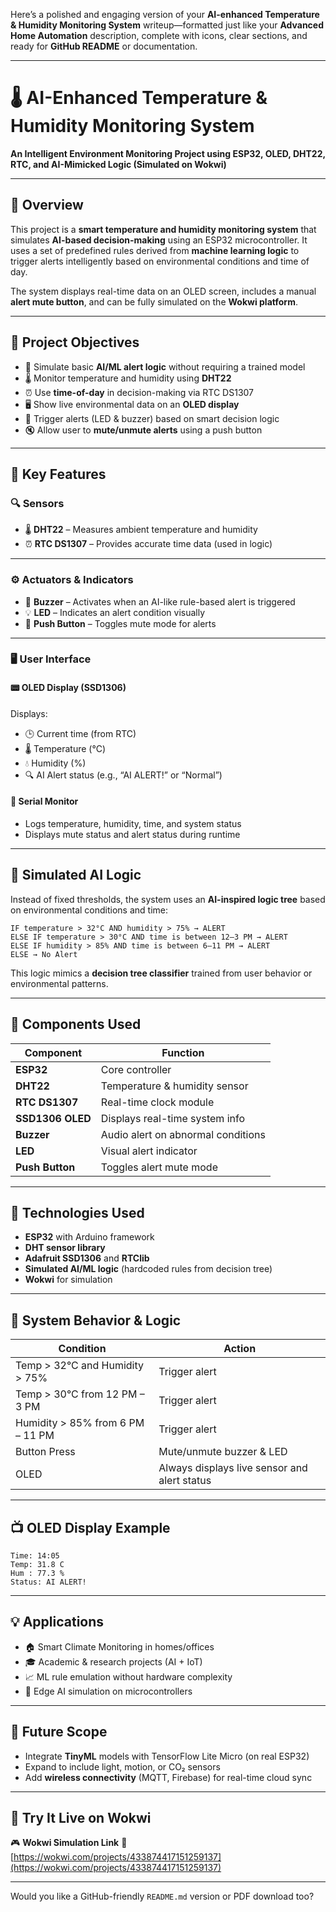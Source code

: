 Here’s a polished and engaging version of your **AI-enhanced Temperature & Humidity Monitoring System** writeup—formatted just like your **Advanced Home Automation** description, complete with icons, clear sections, and ready for **GitHub README** or documentation.

---

# 🌡️ AI-Enhanced Temperature & Humidity Monitoring System

**An Intelligent Environment Monitoring Project using ESP32, OLED, DHT22, RTC, and AI-Mimicked Logic (Simulated on Wokwi)**

---

## 📘 Overview

This project is a **smart temperature and humidity monitoring system** that simulates **AI-based decision-making** using an ESP32 microcontroller. It uses a set of predefined rules derived from **machine learning logic** to trigger alerts intelligently based on environmental conditions and time of day.

The system displays real-time data on an OLED screen, includes a manual **alert mute button**, and can be fully simulated on the **Wokwi platform**.

---

## 🎯 Project Objectives

* 🤖 Simulate basic **AI/ML alert logic** without requiring a trained model
* 🌡️ Monitor temperature and humidity using **DHT22**
* ⏰ Use **time-of-day** in decision-making via RTC DS1307
* 🖥️ Show live environmental data on an **OLED display**
* 🔔 Trigger alerts (LED & buzzer) based on smart decision logic
* 🔇 Allow user to **mute/unmute alerts** using a push button

---

## 🧠 Key Features

### 🔍 Sensors

* 🌡️ **DHT22** – Measures ambient temperature and humidity
* ⏰ **RTC DS1307** – Provides accurate time data (used in logic)

---

### ⚙️ Actuators & Indicators

* 🔔 **Buzzer** – Activates when an AI-like rule-based alert is triggered
* 💡 **LED** – Indicates an alert condition visually
* 🔘 **Push Button** – Toggles mute mode for alerts

---

### 🖥️ User Interface

#### 📟 **OLED Display (SSD1306)**

Displays:

* 🕒 Current time (from RTC)
* 🌡️ Temperature (°C)
* 💧 Humidity (%)
* 🔍 AI Alert status (e.g., “AI ALERT!” or “Normal”)

#### 💬 **Serial Monitor**

* Logs temperature, humidity, time, and system status
* Displays mute status and alert status during runtime

---

## 🤖 Simulated AI Logic

Instead of fixed thresholds, the system uses an **AI-inspired logic tree** based on environmental conditions and time:

```
IF temperature > 32°C AND humidity > 75% → ALERT
ELSE IF temperature > 30°C AND time is between 12–3 PM → ALERT
ELSE IF humidity > 85% AND time is between 6–11 PM → ALERT
ELSE → No Alert
```

This logic mimics a **decision tree classifier** trained from user behavior or environmental patterns.

---

## 🧰 Components Used

| Component        | Function                           |
| ---------------- | ---------------------------------- |
| **ESP32**        | Core controller                    |
| **DHT22**        | Temperature & humidity sensor      |
| **RTC DS1307**   | Real-time clock module             |
| **SSD1306 OLED** | Displays real-time system info     |
| **Buzzer**       | Audio alert on abnormal conditions |
| **LED**          | Visual alert indicator             |
| **Push Button**  | Toggles alert mute mode            |

---

## 🔧 Technologies Used

* **ESP32** with Arduino framework
* **DHT sensor library**
* **Adafruit SSD1306** and **RTClib**
* **Simulated AI/ML logic** (hardcoded rules from decision tree)
* **Wokwi** for simulation

---

## 🧪 System Behavior & Logic

| Condition                        | Action                                       |
| -------------------------------- | -------------------------------------------- |
| Temp > 32°C and Humidity > 75%   | Trigger alert                                |
| Temp > 30°C from 12 PM – 3 PM    | Trigger alert                                |
| Humidity > 85% from 6 PM – 11 PM | Trigger alert                                |
| Button Press                     | Mute/unmute buzzer & LED                     |
| OLED                             | Always displays live sensor and alert status |

---

## 📺 OLED Display Example

```
Time: 14:05
Temp: 31.8 C
Hum : 77.3 %
Status: AI ALERT!
```

---

## 💡 Applications

* 🏠 Smart Climate Monitoring in homes/offices
* 🎓 Academic & research projects (AI + IoT)
* 📈 ML rule emulation without hardware complexity
* 🔬 Edge AI simulation on microcontrollers

---

## 🔁 Future Scope

* Integrate **TinyML** models with TensorFlow Lite Micro (on real ESP32)
* Expand to include light, motion, or CO₂ sensors
* Add **wireless connectivity** (MQTT, Firebase) for real-time cloud sync

---

## 🔗 Try It Live on Wokwi

🎮 **Wokwi Simulation Link**
🔗 [https://wokwi.com/projects/433874417151259137](https://wokwi.com/projects/433874417151259137)

---

Would you like a GitHub-friendly `README.md` version or PDF download too?
